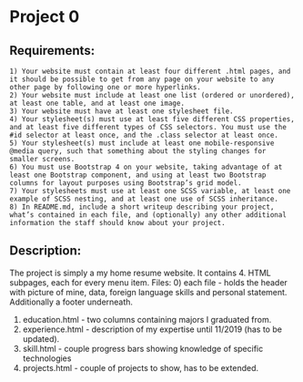 # Project 0
## Requirements:
    1) Your website must contain at least four different .html pages, and it should be possible to get from any page on your website to any other page by following one or more hyperlinks.
    2) Your website must include at least one list (ordered or unordered), at least one table, and at least one image.
    3) Your website must have at least one stylesheet file.
    4) Your stylesheet(s) must use at least five different CSS properties, and at least five different types of CSS selectors. You must use the #id selector at least once, and the .class selector at least once.
    5) Your stylesheet(s) must include at least one mobile-responsive @media query, such that something about the styling changes for smaller screens.
    6) You must use Bootstrap 4 on your website, taking advantage of at least one Bootstrap component, and using at least two Bootstrap columns for layout purposes using Bootstrap’s grid model.
    7) Your stylesheets must use at least one SCSS variable, at least one example of SCSS nesting, and at least one use of SCSS inheritance.
    8) In README.md, include a short writeup describing your project, what’s contained in each file, and (optionally) any other additional information the staff should know about your project.


## Description:
The project is simply a my home resume website. It contains 4. HTML subpages, each for every menu item.
Files:
0) each file - holds the header with picture of mine, data, foreign language skills and personal statement. Additionally a footer underneath.
1) education.html - two columns containing majors I graduated from.
2) experience.html - description of my expertise until 11/2019 (has to be updated).
3) skill.html - couple progress bars showing knowledge of specific technologies
4) projects.html - couple of projects to show, has to be extended.
